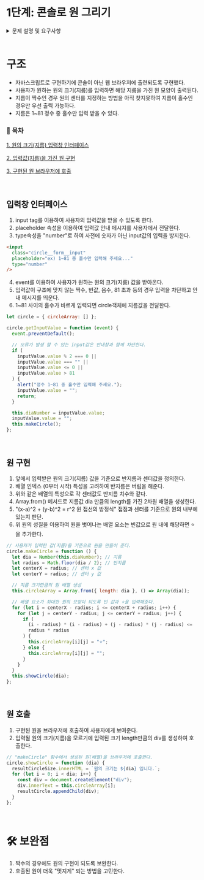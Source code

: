 # 1단계: 콘솔로 원 그리기

<details>
<summary> 문제 설명 및 요구사항 </summary>

## 문제 설명

1. 입력: 1이상 80 이하의 정수를 콘솔을 통해 입력받는다.
2. 출력: 브라우저 화면에 해당 크기의 원을 "멋지게" 출력한다.
3. JavaScript로 구현하기에 브라우저 화면에 출력 하도록 한다.

## 입력 및 출력 예시

```
원의 크기는?
6
   --
  -  -
 -    -
 -    -
  -  -
   --
```

## 1단계 코딩 요구사항

- 컴파일 또는 실행이 가능해야 한다. (컴파일이나 실행되지 않을 경우 감점 대상)
- gist는 하위 폴더 구조를 지원하지 않기 때문에 컴파일 또는 실행에 필요한 소스 코드는 모두 포함하고, 프로젝트 파일 등은 포함하지 않아도 된다.
- 자기만의 기준으로 최대한 간결하게 코드를 작성한다.
- Readme.md에 풀이 과정 및 코드 설명, 실행 결과를 기술하고 코드와 같이 gist에 포함해야 한다.
- 제출시 gist URL과 revision 번호를 함께 제출한다.
</details>
</br>

# 구조

- 자바스크립트로 구현하기에 콘솔이 아닌 웹 브라우저에 출련되도록 구현했다.
- 사용자가 원하는 원의 크기(지름)를 입력하면 해당 지름을 가진 원 모양이 출력된다.
- 지름이 짝수인 경우 원의 센터를 지정하는 방법을 아직 찾지못하여 지름이 홀수인 경우만 우선 출력 가능하다.
- 지름은 1~81 정수 중 홀수만 입력 받을 수 있다.

### 📑 목차

[1. 원의 크기(지름) 입력창 인터페이스](#입력창-인터페이스)

[2. 입력값(지름)을 가진 원 구현](#원-구현)

[3. 구현된 원 브라우저에 호출](#원-호출)

</br>

## 입력창 인터페이스

1. input tag를 이용하여 사용자의 입력값을 받을 수 있도록 한다.
2. placeholder 속성을 이용하여 입력값 안내 메시지를 사용자에서 전달한다.
3. type속성을 "number"로 하여 사전에 숫자가 아닌 input값의 입력을 방지한다.

```html
<input
  class="circle__form__input"
  placeholder="ex) 1~81 중 홀수만 입력해 주세요..."
  type="number"
/>
```

4. event를 이용하여 사용자가 원하는 원의 크기(지름) 값을 받아온다.
5. 입력값이 구조에 맞지 않는 짝수, 빈값, 음수, 81 초과 등의 경우 입력을 차단하고 안내 메시지를 띄운다.
6. 1~81 사이의 홀수가 바르게 입력되면 circle객체에 지름값을 전달한다.

```js
let circle = { circleArray: [] };

circle.getInputValue = function (event) {
  event.preventDefault();

  // 오류가 발생 할 수 있는 input값은 안내창과 함께 차단한다.
  if (
    inputValue.value % 2 === 0 ||
    inputValue.value === "" ||
    inputValue.value <= 0 ||
    inputValue.value > 81
  ) {
    alert("정수 1~81 중 홀수만 입력해 주세요.");
    inputValue.value = "";
    return;
  }

  this.diaNumber = inputValue.value;
  inputValue.value = "";
  this.makeCircle();
};
```

</br>

## 원 구현

1. 앞에서 입력받은 원의 크기(지름) 값을 기준으로 반지름과 센터값을 정의한다.
2. 배열 인덱스 (0부터 시작) 특성을 고려하여 반지름은 버림을 해준다.
3. 위와 같은 배열의 특성으로 각 센터값도 반지름 치수와 같다.
4. Array.from() 메서드로 지름값 dia 만큼의 length를 가진 2차원 배열을 생성한다.
5. "(x-a)^2 + (y-b)^2 = r^2 원 접선의 방정식" 접점과 센터를 기준으로 원의 내부에 있는지 판단.
6. 위 원의 성질을 이용하여 원을 벗어나는 배열 요소는 빈값으로 원 내에 해당하면 ⭐️을 추가한다.

```js
// 사용자가 입력한 값(지름)을 기준으로 원을 만들어 준다.
circle.makeCircle = function () {
  let dia = Number(this.diaNumber); // 지름
  let radius = Math.floor(dia / 2); // 반지름
  let centerX = radius; // 센터 x 값
  let centerY = radius; // 센터 y 값

  // 지름 크기만큼의 원 배열 생성
  this.circleArray = Array.from({ length: dia }, () => Array(dia));

  // 배열 요소가 최대한 원의 모양이 되도록 빈 값과 ⭐️을 입력해준다.
  for (let i = centerX - radius; i <= centerX + radius; i++) {
    for (let j = centerY - radius; j <= centerY + radius; j++) {
      if (
        (i - radius) * (i - radius) + (j - radius) * (j - radius) <=
        radius * radius
      ) {
        this.circleArray[i][j] = "⭐️";
      } else {
        this.circleArray[i][j] = "";
      }
    }
  }
  this.showCircle(dia);
};
```

</br>

## 원 호출

1. 구현된 원을 브라우저에 호출하여 사용자에게 보여준다.
2. 입력될 원의 크기(지름)을 모르기에 입력된 크기 length만큼의 div를 생성하여 호출한다.

```js
// "makeCircle" 함수에서 생성된 원(배열)을 브라우저에 호출한다.
circle.showCircle = function (dia) {
  resultCircleSize.innerHTML = `원의 크기는 ${dia} 입니다.`;
  for (let i = 0; i < dia; i++) {
    const div = document.createElement("div");
    div.innerText = this.circleArray[i];
    resultCircle.appendChild(div);
  }
};
```

</br>

# 🛠️ 보완점

1. 짝수의 경우에도 원의 구현이 되도록 보완한다.
2. 호출된 원이 더욱 "멋지게" 되는 방법을 고민한다.
